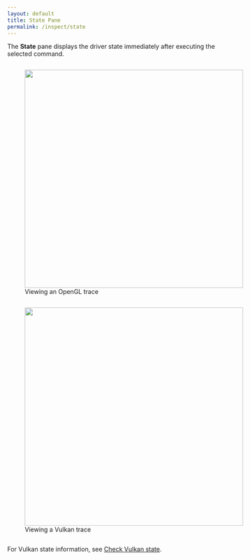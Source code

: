 ```yaml
---
layout: default
title: State Pane
permalink: /inspect/state
---
```


The **State** pane displays the driver state immediately after executing the selected command.

<figure style="display: inline-block;">
	<img src="../images/state-pane/opengl.png" width="500px" />
	<figcaption>Viewing an OpenGL trace</figcaption>
</figure>

<figure style="display: inline-block;">
	<img src="../images/state-pane/vulkan.png" width="500px" />
	<figcaption>Viewing a Vulkan trace</figcaption>
</figure>

For Vulkan state information, see [Check Vulkan state](/tutorials/renderstate).
